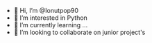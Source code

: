 - 👋 Hi, I’m @Ionutpop90
- 👀 I’m interested in Python
- 🌱 I’m currently learning ...
- 💞️ I’m looking to collaborate on junior  project's


<!---
Ionutpop90/Ionutpop90 is a ✨ special ✨ repository because its `README.md` (this file) appears on your GitHub profile.
You can click the Preview link to take a look at your changes.
--->
